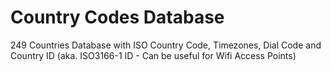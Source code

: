 # Country Codes Database
249 Countries Database with ISO Country Code, Timezones, Dial Code and Country ID (aka. ISO3166-1 ID - Can be useful for Wifi Access Points)
